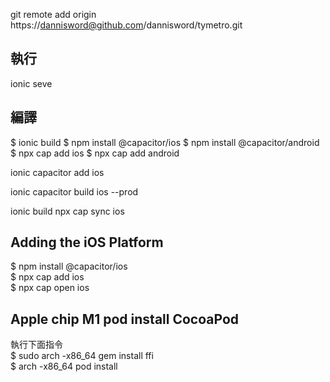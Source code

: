 
git remote add origin https://dannisword@github.com/dannisword/tymetro.git

## 執行
ionic seve

## 編譯
$ ionic build
$ npm install @capacitor/ios
$ npm install @capacitor/android
$ npx cap add ios
$ npx cap add android

ionic capacitor add ios

ionic capacitor build ios --prod  

ionic build
npx cap sync ios

## Adding the iOS Platform
$ npm install @capacitor/ios  
$ npx cap add ios  
$ npx cap open ios  


## Apple chip M1 pod install CocoaPod
執行下面指令  
$ sudo arch -x86_64 gem install ffi  
$ arch -x86_64 pod install  
 